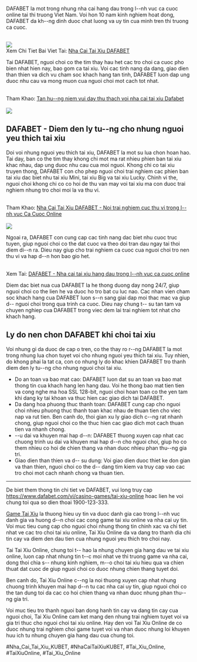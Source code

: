 <div class="intro">
<p>DAFABET la mot trong nhung nha cai hang dau trong l--nh vuc ca cuoc online tai thi truong Viet Nam. Voi hon 10 nam kinh nghiem hoat dong, DAFABET da kh--ng dinh duoc chat luong va uy tin cua minh tren thi truong ca cuoc.</p><br><img src="https://taixiuonline.games/wp-content/uploads/2024/12/huong-dan-tai-app-dafabet.jpg"></br>
Xem Chi Tiet Bai Viet Tai: <a href="https://taixiuonline.games/dafabet/">Nha Cai Tai Xiu DAFABET</a>
<p>Tai DAFABET, nguoi choi co the tim thay hau het cac tro choi ca cuoc pho bien nhat hien nay, bao gom ca tai xiu. Voi cac tinh nang da dang, giao dien than thien va dich vu cham soc khach hang tan tinh, DAFABET luon dap ung duoc nhu cau va mong muon cua nguoi choi mot cach tot nhat.</p><br>Tham Khao: <a href="https://www.tumblr.com/taixiuonlinegames11/776977546046734336/tan-hu-ng-niem-vui-day-thu-thach-voi-nha-cai-tai?source=share">Tan hu--ng niem vui day thu thach voi nha cai tai xiu Dafabet</a></br><br><img src="https://taixiuonline.games/wp-content/uploads/2024/12/huong-dan-dang-ky-dang-nhap-dafabet.jpg"></br>
</div><div class="section">
<h2>DAFABET - Diem den ly tu--ng cho nhung nguoi yeu thich tai xiu</h2>
<p>Doi voi nhung nguoi yeu thich tai xiu, DAFABET la mot su lua chon hoan hao. Tai day, ban co the tim thay khong chi mot ma rat nhieu phien ban tai xiu khac nhau, dap ung duoc nhu cau cua moi nguoi. Khong chi co tai xiu truyen thong, DAFABET con cho phep nguoi choi trai nghiem cac phien ban tai xiu dac biet nhu tai xiu Mini, tai xiu Big va tai xiu Lucky. Chinh vi the, nguoi choi khong chi co co hoi de thu van may voi tai xiu ma con duoc trai nghiem nhung tro choi moi la va thu vi.</p><br>Tham Khao: <a href="https://taixiuonlinegames3.amebaownd.com/posts/56429218">Nha Cai Tai Xiu DAFABET - Noi trai nghiem cuc thu vi trong l--nh vuc Ca Cuoc Online</a></br><br><img src="https://taixiuonline.games/wp-content/uploads/2024/12/san-pham-trong-sanh-tai-xiu-nha-cai-dafabet.jpg"></br>
<p>Ngoai ra, DAFABET con cung cap cac tinh nang dac biet nhu cuoc truc tuyen, giup nguoi choi co the dat cuoc va theo doi tran dau ngay tai thoi diem di--n ra. Dieu nay giup cho trai nghiem ca cuoc cua nguoi choi tro nen thu vi va hap d--n hon bao gio het.</p><br>Xem Tai: <a href="https://wakelet.com/wake/4ohXCdJLVFXuiGK3HCmYy">DAFABET - Nha cai tai xiu hang dau trong l--nh vuc ca cuoc online</a></br>

<p>Diem dac biet nua cua DAFABET la he thong duong day nong 24/7, giup nguoi choi co the lien he va duoc ho tro bat cu luc nao. Cac nhan vien cham soc khach hang cua DAFABET luon s--n sang giai dap moi thac mac va giup d-- nguoi choi trong qua trinh ca cuoc. Dieu nay chung t-- su tan tam va chuyen nghiep cua DAFABET trong viec dem lai trai nghiem tot nhat cho khach hang.</p>
</div><div class="section">
<h2>Ly do nen chon DAFABET khi choi tai xiu</h2>
<p>Voi nhung gi da duoc de cap o tren, co the thay ro r--ng DAFABET la mot trong nhung lua chon tuyet voi cho nhung nguoi yeu thich tai xiu. Tuy nhien, do khong phai la tat ca, con co nhung ly do khac khien DAFABET tro thanh diem den ly tu--ng cho nhung nguoi choi tai xiu.</p>
<ul>
<li>Do an toan va bao mat cao: DAFABET luon dat su an toan va bao mat thong tin cua khach hang len hang dau. Voi he thong bao mat tien tien va cong nghe ma hoa SSL 128-bit, nguoi choi hoan toan co the yen tam khi dang ky tai khoan va thuc hien cac giao dich tai DAFABET.</li>
<li>Da dang hoa phuong thuc thanh toan: DAFABET cung cap cho nguoi choi nhieu phuong thuc thanh toan khac nhau de thuan tien cho viec nap va rut tien. Ben canh do, thoi gian xu ly giao dich c--ng rat nhanh chong, giup nguoi choi co the thuc hien cac giao dich mot cach thuan tien va nhanh chong.</li>
<li>--u dai va khuyen mai hap d--n: DAFABET thuong xuyen cap nhat cac chuong trinh uu dai va khuyen mai hap d--n cho nguoi choi, giup ho co them nhieu co hoi de chien thang va nhan duoc nhieu phan thu--ng gia tri.</li>
<li>Giao dien than thien va d-- su dung: Voi giao dien duoc thiet ke don gian va than thien, nguoi choi co the d-- dang tim kiem va truy cap vao cac tro choi mot cach nhanh chong va thuan tien.</li>
</ul>
</div><hr/><div class="footer">
<p>De biet them thong tin chi tiet ve DAFABET, vui long truy cap <a href="https://www.dafabet.com/vi/casino-games/tai-xiu-online" target="_blank">https://www.dafabet.com/vi/casino-games/tai-xiu-online</a> hoac lien he voi chung toi qua so dien thoai 1900-123-333.</p>
</div><p><a href="https://taixiuonline.games/">Game Tai Xiu</a> la thuong hieu uy tin va duoc danh gia cao trong l--nh vuc danh gia va huong d--n choi cac cong game tai xiu online va nha cai uy tin. Voi muc tieu cung cap cho nguoi choi nhung thong tin chinh xac va chi tiet nhat ve cac tro choi tai xiu online, Tai Xiu Online da va dang tro thanh dia chi tin cay va diem den dau tien cua nhung nguoi yeu thich tro choi nay.

Tai Tai Xiu Online, chung toi t-- hao la nhung chuyen gia hang dau ve tai xiu online, luon cap nhat nhung tin t--c moi nhat ve thi truong game va nha cai, dong thoi chia s-- nhung kinh nghiem, m--o choi tai xiu hieu qua va chien thuat dat cuoc de giup nguoi choi co duoc nhung chien thang tuyet doi.

Ben canh do, Tai Xiu Online c--ng la noi thuong xuyen cap nhat nhung chuong trinh khuyen mai hap d--n tu cac nha cai uy tin, giup nguoi choi co the tan dung toi da cac co hoi chien thang va nhan duoc nhung phan thu--ng gia tri.

Voi muc tieu tro thanh nguoi ban dong hanh tin cay va dang tin cay cua nguoi choi, Tai Xiu Online cam ket mang den nhung trai nghiem tuyet voi va gia tri thuc cho nguoi choi tai xiu online. Hay den voi Tai Xiu Online de co duoc nhung trai nghiem choi game tuyet voi va nhan duoc nhung loi khuyen huu ich tu nhung chuyen gia hang dau cua chung toi.</p>
#Nha_Cai_Tai_Xiu_KUBET, #NhaCaiTaiXiuKUBET, #Tai_Xiu_Online, #TaiXiuOnline, #Tai_Xiu_Online
